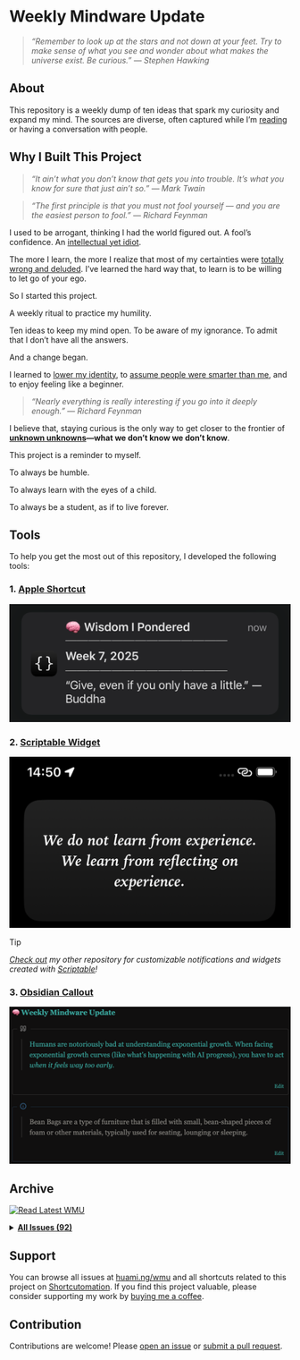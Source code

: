# Weekly Mindware Update

> _“Remember to look up at the stars and not down at your feet. Try to make sense of what you see and wonder about what makes the universe exist. Be curious.” — Stephen Hawking_

## About

This repository is a weekly dump of ten ideas that spark my curiosity and expand my mind. The sources are diverse, often captured while I’m [reading](https://github.com/huaminghuangtw/Brain-Food) or having a conversation with people.

## Why I Built This Project

> _“It ain’t what you don’t know that gets you into trouble. It’s what you know for sure that just ain’t so.” — Mark Twain_

> _“The first principle is that you must not fool yourself — and you are the easiest person to fool.” — Richard Feynman_

I used to be arrogant, thinking I had the world figured out. A fool’s confidence. An [intellectual yet idiot](https://huami.ng/notes/the-intellectual-yet-idiot).

The more I learn, the more I realize that most of my certainties were [totally wrong and deluded](https://fs.blog/david-foster-wallace-this-is-water/). I’ve learned the hard way that, to learn is to be willing to let go of your ego.

So I started this project.

A weekly ritual to practice my humility.

Ten ideas to keep my mind open. To be aware of my ignorance. To admit that I don’t have all the answers.

And a change began.

I learned to [lower my identity](https://paulgraham.com/identity.html), to [assume people were smarter than me](https://sive.rs/below-average), and to enjoy feeling like a beginner.

> _“Nearly everything is really interesting if you go into it deeply enough.” — Richard Feynman_

I believe that, staying curious is the only way to get closer to the frontier of **[unknown unknowns](https://sketchplanations.com/unknown-unknowns)—what we don’t know we don’t know**.

This project is a reminder to myself.

To always be humble.

To always learn with the eyes of a child.

To always be a student, as if to live forever.

## Tools

To help you get the most out of this repository, I developed the following tools:

### 1. [Apple Shortcut](https://shortcutomation.com/gallery/shared/weekly-mindware-update/)

<p align="center">
<a href="assets/notification.png">
<kbd>
<img src="assets/notification.png" width="" title=""/>
</kbd>
</a>
</p>

### 2. [Scriptable Widget](https://github.com/huaminghuangtw/Scriptable/blob/main/widget_quote-from-Weekly-Mindware-Update.js)

<p align="center">
<a href="assets/widget.png">
<kbd>
<img src="assets/widget.png" width="" title=""/>
</kbd>
</a>
</p>

> [!TIP]
> _[Check out](https://github.com/huaminghuangtw/Scriptable) my other repository for customizable notifications and widgets created with [Scriptable](https://scriptable.app)!_

### 3. [Obsidian Callout](https://github.com/huaminghuangtw/Second-Brain/blob/main/Homepage.md#-weekly-mindware-update)

<p align="center">
<a href="assets/callout.png">
<kbd>
<img src="assets/callout.png" width="" title=""/>
</kbd>
</a>
</p>

## Archive

<!-- INDEX-START -->
[![Read Latest WMU](https://img.shields.io/badge/📖%20Read%20Latest%20WMU-3AA99F?style=for-the-badge&color=3AA99F)](issues/2025/2025_Week_40.md)

<details><summary><strong><a href=".">All Issues (92)</a></strong></summary>

* <details>
    <summary>
      <strong>
        <a href="issues/2025">2025 (40)</a>
      </strong>
    </summary>

    * <a href="https://huami.ng/wmu/2025/week-40">#92 - Week 40, 2025</a>
    * <a href="https://huami.ng/wmu/2025/week-39">#91 - Week 39, 2025</a>
    * <a href="https://huami.ng/wmu/2025/week-38">#90 - Week 38, 2025</a>
    * <a href="https://huami.ng/wmu/2025/week-37">#89 - Week 37, 2025</a>
    * <a href="https://huami.ng/wmu/2025/week-36">#88 - Week 36, 2025</a>
    * <a href="https://huami.ng/wmu/2025/week-35">#87 - Week 35, 2025</a>
    * <a href="https://huami.ng/wmu/2025/week-34">#86 - Week 34, 2025</a>
    * <a href="https://huami.ng/wmu/2025/week-33">#85 - Week 33, 2025</a>
    * <a href="https://huami.ng/wmu/2025/week-32">#84 - Week 32, 2025</a>
    * <a href="https://huami.ng/wmu/2025/week-31">#83 - Week 31, 2025</a>
    * <a href="https://huami.ng/wmu/2025/week-30">#82 - Week 30, 2025</a>
    * <a href="https://huami.ng/wmu/2025/week-29">#81 - Week 29, 2025</a>
    * <a href="https://huami.ng/wmu/2025/week-28">#80 - Week 28, 2025</a>
    * <a href="https://huami.ng/wmu/2025/week-27">#79 - Week 27, 2025</a>
    * <a href="https://huami.ng/wmu/2025/week-26">#78 - Week 26, 2025</a>
    * <a href="https://huami.ng/wmu/2025/week-25">#77 - Week 25, 2025</a>
    * <a href="https://huami.ng/wmu/2025/week-24">#76 - Week 24, 2025</a>
    * <a href="https://huami.ng/wmu/2025/week-23">#75 - Week 23, 2025</a>
    * <a href="https://huami.ng/wmu/2025/week-22">#74 - Week 22, 2025</a>
    * <a href="https://huami.ng/wmu/2025/week-21">#73 - Week 21, 2025</a>
    * <a href="https://huami.ng/wmu/2025/week-20">#72 - Week 20, 2025</a>
    * <a href="https://huami.ng/wmu/2025/week-19">#71 - Week 19, 2025</a>
    * <a href="https://huami.ng/wmu/2025/week-18">#70 - Week 18, 2025</a>
    * <a href="https://huami.ng/wmu/2025/week-17">#69 - Week 17, 2025</a>
    * <a href="https://huami.ng/wmu/2025/week-16">#68 - Week 16, 2025</a>
    * <a href="https://huami.ng/wmu/2025/week-15">#67 - Week 15, 2025</a>
    * <a href="https://huami.ng/wmu/2025/week-14">#66 - Week 14, 2025</a>
    * <a href="https://huami.ng/wmu/2025/week-13">#65 - Week 13, 2025</a>
    * <a href="https://huami.ng/wmu/2025/week-12">#64 - Week 12, 2025</a>
    * <a href="https://huami.ng/wmu/2025/week-11">#63 - Week 11, 2025</a>
    * <a href="https://huami.ng/wmu/2025/week-10">#62 - Week 10, 2025</a>
    * <a href="https://huami.ng/wmu/2025/week-9">#61 - Week 9, 2025</a>
    * <a href="https://huami.ng/wmu/2025/week-8">#60 - Week 8, 2025</a>
    * <a href="https://huami.ng/wmu/2025/week-7">#59 - Week 7, 2025</a>
    * <a href="https://huami.ng/wmu/2025/week-6">#58 - Week 6, 2025</a>
    * <a href="https://huami.ng/wmu/2025/week-5">#57 - Week 5, 2025</a>
    * <a href="https://huami.ng/wmu/2025/week-4">#56 - Week 4, 2025</a>
    * <a href="https://huami.ng/wmu/2025/week-3">#55 - Week 3, 2025</a>
    * <a href="https://huami.ng/wmu/2025/week-2">#54 - Week 2, 2025</a>
    * <a href="https://huami.ng/wmu/2025/week-1">#53 - Week 1, 2025</a>
  </details>

* <details>
    <summary>
      <strong>
        <a href="issues/2024">2024 (52)</a>
      </strong>
    </summary>

    * <a href="https://huami.ng/wmu/2024/week-52">#52 - Week 52, 2024</a>
    * <a href="https://huami.ng/wmu/2024/week-51">#51 - Week 51, 2024</a>
    * <a href="https://huami.ng/wmu/2024/week-50">#50 - Week 50, 2024</a>
    * <a href="https://huami.ng/wmu/2024/week-49">#49 - Week 49, 2024</a>
    * <a href="https://huami.ng/wmu/2024/week-48">#48 - Week 48, 2024</a>
    * <a href="https://huami.ng/wmu/2024/week-47">#47 - Week 47, 2024</a>
    * <a href="https://huami.ng/wmu/2024/week-46">#46 - Week 46, 2024</a>
    * <a href="https://huami.ng/wmu/2024/week-45">#45 - Week 45, 2024</a>
    * <a href="https://huami.ng/wmu/2024/week-44">#44 - Week 44, 2024</a>
    * <a href="https://huami.ng/wmu/2024/week-43">#43 - Week 43, 2024</a>
    * <a href="https://huami.ng/wmu/2024/week-42">#42 - Week 42, 2024</a>
    * <a href="https://huami.ng/wmu/2024/week-41">#41 - Week 41, 2024</a>
    * <a href="https://huami.ng/wmu/2024/week-40">#40 - Week 40, 2024</a>
    * <a href="https://huami.ng/wmu/2024/week-39">#39 - Week 39, 2024</a>
    * <a href="https://huami.ng/wmu/2024/week-38">#38 - Week 38, 2024</a>
    * <a href="https://huami.ng/wmu/2024/week-37">#37 - Week 37, 2024</a>
    * <a href="https://huami.ng/wmu/2024/week-36">#36 - Week 36, 2024</a>
    * <a href="https://huami.ng/wmu/2024/week-35">#35 - Week 35, 2024</a>
    * <a href="https://huami.ng/wmu/2024/week-34">#34 - Week 34, 2024</a>
    * <a href="https://huami.ng/wmu/2024/week-33">#33 - Week 33, 2024</a>
    * <a href="https://huami.ng/wmu/2024/week-32">#32 - Week 32, 2024</a>
    * <a href="https://huami.ng/wmu/2024/week-31">#31 - Week 31, 2024</a>
    * <a href="https://huami.ng/wmu/2024/week-30">#30 - Week 30, 2024</a>
    * <a href="https://huami.ng/wmu/2024/week-29">#29 - Week 29, 2024</a>
    * <a href="https://huami.ng/wmu/2024/week-28">#28 - Week 28, 2024</a>
    * <a href="https://huami.ng/wmu/2024/week-27">#27 - Week 27, 2024</a>
    * <a href="https://huami.ng/wmu/2024/week-26">#26 - Week 26, 2024</a>
    * <a href="https://huami.ng/wmu/2024/week-25">#25 - Week 25, 2024</a>
    * <a href="https://huami.ng/wmu/2024/week-24">#24 - Week 24, 2024</a>
    * <a href="https://huami.ng/wmu/2024/week-23">#23 - Week 23, 2024</a>
    * <a href="https://huami.ng/wmu/2024/week-22">#22 - Week 22, 2024</a>
    * <a href="https://huami.ng/wmu/2024/week-21">#21 - Week 21, 2024</a>
    * <a href="https://huami.ng/wmu/2024/week-20">#20 - Week 20, 2024</a>
    * <a href="https://huami.ng/wmu/2024/week-19">#19 - Week 19, 2024</a>
    * <a href="https://huami.ng/wmu/2024/week-18">#18 - Week 18, 2024</a>
    * <a href="https://huami.ng/wmu/2024/week-17">#17 - Week 17, 2024</a>
    * <a href="https://huami.ng/wmu/2024/week-16">#16 - Week 16, 2024</a>
    * <a href="https://huami.ng/wmu/2024/week-15">#15 - Week 15, 2024</a>
    * <a href="https://huami.ng/wmu/2024/week-14">#14 - Week 14, 2024</a>
    * <a href="https://huami.ng/wmu/2024/week-13">#13 - Week 13, 2024</a>
    * <a href="https://huami.ng/wmu/2024/week-12">#12 - Week 12, 2024</a>
    * <a href="https://huami.ng/wmu/2024/week-11">#11 - Week 11, 2024</a>
    * <a href="https://huami.ng/wmu/2024/week-10">#10 - Week 10, 2024</a>
    * <a href="https://huami.ng/wmu/2024/week-9">#9 - Week 9, 2024</a>
    * <a href="https://huami.ng/wmu/2024/week-8">#8 - Week 8, 2024</a>
    * <a href="https://huami.ng/wmu/2024/week-7">#7 - Week 7, 2024</a>
    * <a href="https://huami.ng/wmu/2024/week-6">#6 - Week 6, 2024</a>
    * <a href="https://huami.ng/wmu/2024/week-5">#5 - Week 5, 2024</a>
    * <a href="https://huami.ng/wmu/2024/week-4">#4 - Week 4, 2024</a>
    * <a href="https://huami.ng/wmu/2024/week-3">#3 - Week 3, 2024</a>
    * <a href="https://huami.ng/wmu/2024/week-2">#2 - Week 2, 2024</a>
    * <a href="https://huami.ng/wmu/2024/week-1">#1 - Week 1, 2024</a>
  </details>

</details>
<!-- INDEX-END -->

## Support

You can browse all issues at [huami.ng/wmu](https://huami.ng/wmu) and all shortcuts related to this project on [Shortcutomation](https://shortcutomation.com/gallery/weekly-mindware-update). If you find this project valuable, please consider supporting my work by [buying me a coffee](https://buymeacoffee.com/huaming.huang).

## Contribution

Contributions are welcome! Please [open an issue](https://github.com/huaminghuangtw/Weekly-Mindware-Update/issues/new) or [submit a pull request](https://github.com/huaminghuangtw/Weekly-Mindware-Update/compare).
